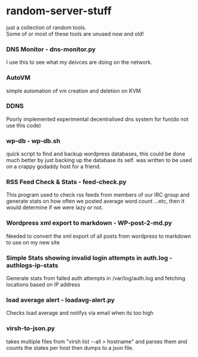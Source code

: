 # random-server-stuff
just a collection of random tools.  
Some of or most of these tools are unused now and old!  

### DNS Monitor - dns-monitor.py

I use this to see what my deivces are doing on the network.  

### AutoVM

simple automation of vm creation and deletion on KVM  

### DDNS

Poorly implemented experimental decentralised dns system for fun(do not use this code)  

### wp-db - wp-db.sh

quick script to find and backup wordpress databases, this could be done much better by just backing up the database its self.
was written to be used on a crappy godaddy host for a friend.  

### RSS Feed Check & Stats - feed-check.py

This program used to check rss feeds from members of our IRC group and generate stats on how often we posted average word count ...etc, then it would determine if we were lazy or not.  

### Wordpress xml export to markdown - WP-post-2-md.py

Needed to convert the xml export of all posts from wordpress to markdown to use on my new site  

### Simple Stats showing invalid login attempts in auth.log - authlogs-ip-stats

Generate stats from failed auth attempts in /var/log/auth.log and fetching locations based on IP address  

### load average alert - loadavg-alert.py

Checks load average and notifys via email when its too high

### virsh-to-json.py

takes multiple files from "virsh list --all > hostname"  and parses them and counts the states per host then dumps to a json file. 
